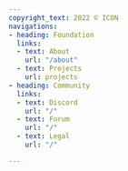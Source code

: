 ```yaml
---
copyright_text: 2022 © ICON
navigations:
- heading: Foundation
  links:
  - text: About
    url: "/about"
  - text: Projects
    url: projects
- heading: Community
  links:
  - text: Discord
    url: "/"
  - text: Forum
    url: "/"
  - text: Legal
    url: "/"

---
```

